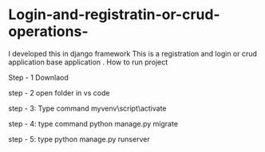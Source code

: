 # Login-and-registratin-or-crud-operations-
I developed this in django framework  This is a registration and login or crud application base application . 
How to run project 

Step - 1 Downlaod

step - 2 open folder in vs code

step - 3: Type command myvenv\script\activate

step - 4: type command python manage.py migrate

step - 5: type python manage.py runserver
